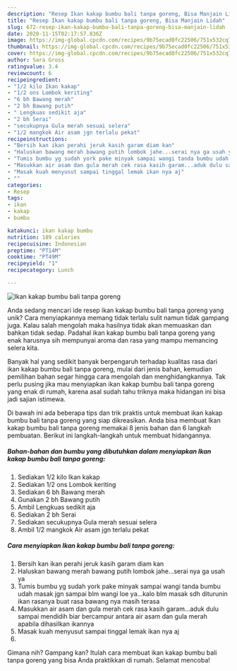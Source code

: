 ```yaml
---
description: "Resep Ikan kakap bumbu bali tanpa goreng, Bisa Manjain Lidah"
title: "Resep Ikan kakap bumbu bali tanpa goreng, Bisa Manjain Lidah"
slug: 672-resep-ikan-kakap-bumbu-bali-tanpa-goreng-bisa-manjain-lidah
date: 2020-11-15T02:17:57.836Z
image: https://img-global.cpcdn.com/recipes/9b75ecad0fc22506/751x532cq70/ikan-kakap-bumbu-bali-tanpa-goreng-foto-resep-utama.jpg
thumbnail: https://img-global.cpcdn.com/recipes/9b75ecad0fc22506/751x532cq70/ikan-kakap-bumbu-bali-tanpa-goreng-foto-resep-utama.jpg
cover: https://img-global.cpcdn.com/recipes/9b75ecad0fc22506/751x532cq70/ikan-kakap-bumbu-bali-tanpa-goreng-foto-resep-utama.jpg
author: Sara Gross
ratingvalue: 3.4
reviewcount: 6
recipeingredient:
- "1/2 kilo Ikan kakap"
- "1/2 ons Lombok keriting"
- "6 bh Bawang merah"
- "2 bh Bawang putih"
- " Lengkuas sedikit aja"
- "2 bh Serai"
- "secukupnya Gula merah sesuai selera"
- "1/2 mangkok Air asam jgn terlalu pekat"
recipeinstructions:
- "Bersih kan ikan perahi jeruk kasih garam diam kan"
- "Haluskan bawang merah bawang putih lombok jahe...serai nya ga usah ya"
- "Tumis bumbu yg sudah york pake minyak sampai wangi tanda bumbu udah masak jgn sampai blm wangi loe ya...kalo blm masak sdh diturunin ikan rasanya buat rasa bawang nya masih terasa"
- "Masukkan air asam dan gula merah cek rasa kasih garam...aduk dulu sampai mendidih biar bercampur antara air asam dan gula merah apabila dihasilkan ikannya"
- "Masak kuah menyusut sampai tinggal lemak ikan nya aj"
- ""
categories:
- Resep
tags:
- ikan
- kakap
- bumbu

katakunci: ikan kakap bumbu 
nutrition: 189 calories
recipecuisine: Indonesian
preptime: "PT14M"
cooktime: "PT49M"
recipeyield: "1"
recipecategory: Lunch

---
```



![Ikan kakap bumbu bali tanpa goreng](https://img-global.cpcdn.com/recipes/9b75ecad0fc22506/751x532cq70/ikan-kakap-bumbu-bali-tanpa-goreng-foto-resep-utama.jpg)

Anda sedang mencari ide resep ikan kakap bumbu bali tanpa goreng yang unik? Cara menyiapkannya memang tidak terlalu sulit namun tidak gampang juga. Kalau salah mengolah maka hasilnya tidak akan memuaskan dan bahkan tidak sedap. Padahal ikan kakap bumbu bali tanpa goreng yang enak harusnya sih mempunyai aroma dan rasa yang mampu memancing selera kita.



Banyak hal yang sedikit banyak berpengaruh terhadap kualitas rasa dari ikan kakap bumbu bali tanpa goreng, mulai dari jenis bahan, kemudian pemilihan bahan segar hingga cara mengolah dan menghidangkannya. Tak perlu pusing jika mau menyiapkan ikan kakap bumbu bali tanpa goreng yang enak di rumah, karena asal sudah tahu triknya maka hidangan ini bisa jadi sajian istimewa.


Di bawah ini ada beberapa tips dan trik praktis untuk membuat ikan kakap bumbu bali tanpa goreng yang siap dikreasikan. Anda bisa membuat Ikan kakap bumbu bali tanpa goreng memakai 8 jenis bahan dan 6 langkah pembuatan. Berikut ini langkah-langkah untuk membuat hidangannya.

<!--inarticleads1-->

##### Bahan-bahan dan bumbu yang dibutuhkan dalam menyiapkan Ikan kakap bumbu bali tanpa goreng:

1. Sediakan 1/2 kilo Ikan kakap
1. Sediakan 1/2 ons Lombok keriting
1. Sediakan 6 bh Bawang merah
1. Gunakan 2 bh Bawang putih
1. Ambil  Lengkuas sedikit aja
1. Sediakan 2 bh Serai
1. Sediakan secukupnya Gula merah sesuai selera
1. Ambil 1/2 mangkok Air asam jgn terlalu pekat




<!--inarticleads2-->

##### Cara menyiapkan Ikan kakap bumbu bali tanpa goreng:

1. Bersih kan ikan perahi jeruk kasih garam diam kan
1. Haluskan bawang merah bawang putih lombok jahe...serai nya ga usah ya
1. Tumis bumbu yg sudah york pake minyak sampai wangi tanda bumbu udah masak jgn sampai blm wangi loe ya...kalo blm masak sdh diturunin ikan rasanya buat rasa bawang nya masih terasa
1. Masukkan air asam dan gula merah cek rasa kasih garam...aduk dulu sampai mendidih biar bercampur antara air asam dan gula merah apabila dihasilkan ikannya
1. Masak kuah menyusut sampai tinggal lemak ikan nya aj
1. 




Gimana nih? Gampang kan? Itulah cara membuat ikan kakap bumbu bali tanpa goreng yang bisa Anda praktikkan di rumah. Selamat mencoba!
